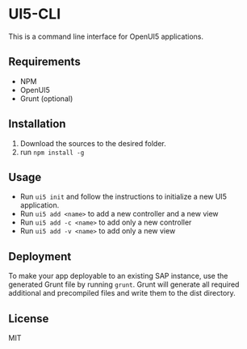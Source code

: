 # UI5-CLI

This is a command line interface for OpenUI5 applications.

## Requirements
* NPM
* OpenUI5
* Grunt (optional)

## Installation

1. Download the sources to the desired folder. 
2. run `npm install -g`

## Usage

* Run `ui5 init` and follow the instructions to initialize a new UI5 application.
* Run `ui5 add <name>` to add a new controller and a new view
* Run `ui5 add -c <name>` to add only a new controller
* Run `ui5 add -v <name>` to add only a new view

## Deployment

To make your app deployable to an existing SAP instance, use the generated Grunt file by running `grunt`. Grunt will generate all required additional and precompiled files and write them to the dist directory.

## License
MIT
